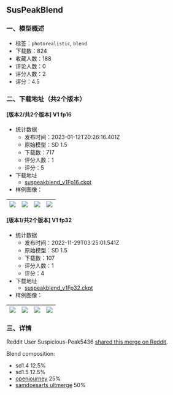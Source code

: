 ## SusPeakBlend
### 一、模型概述

- 标签：`photorealistic`, `blend`
- 下载数：824
- 收藏人数：188
- 评论人数：0
- 评分人数：2
- 评分：4.5

### 二、下载地址（共2个版本）

#### [版本2/共2个版本] V1 fp16

- 统计数据
  - 发布时间：2023-01-12T20:26:16.401Z
  - 原始模型：SD 1.5
  - 下载数：717
  - 评分人数：1
  - 评分：5
- 下载地址
  - [suspeakblend_v1Fp16.ckpt](https://civitai.com/api/download/models/1140)
- 样例图像：

| <img src="https://image.civitai.com/xG1nkqKTMzGDvpLrqFT7WA/f683d80a-d5ca-4112-74d5-5e4ca47c6500/width=450/9267.jpeg" /> | <img src="https://image.civitai.com/xG1nkqKTMzGDvpLrqFT7WA/5bc63120-9485-452d-34f1-4c1dd3483200/width=450/9266.jpeg" /> | <img src="https://image.civitai.com/xG1nkqKTMzGDvpLrqFT7WA/806dd52d-13fb-4fb8-c7c1-bb910fc38600/width=450/9265.jpeg" /> | <img src="https://image.civitai.com/xG1nkqKTMzGDvpLrqFT7WA/f62e3497-ac90-407e-f8d1-05ab66345000/width=450/9264.jpeg" /> |
| ---- | ---- | ---- | ---- |

#### [版本1/共2个版本] V1 fp32

- 统计数据
  - 发布时间：2022-11-29T03:25:01.541Z
  - 原始模型：SD 1.5
  - 下载数：107
  - 评分人数：1
  - 评分：4
- 下载地址
  - [suspeakblend_v1Fp32.ckpt](https://civitai.com/api/download/models/1139)
- 样例图像：

| <img src="https://image.civitai.com/xG1nkqKTMzGDvpLrqFT7WA/7bd64e2f-02a7-4948-5cf7-6a0fce1e6f00/width=450/9244.jpeg" /> | <img src="https://image.civitai.com/xG1nkqKTMzGDvpLrqFT7WA/d65ef0cf-3fea-4fb0-4098-b60fe4593000/width=450/9251.jpeg" /> | <img src="https://image.civitai.com/xG1nkqKTMzGDvpLrqFT7WA/37b29eee-28ae-41ff-5a79-13367ddbc400/width=450/9250.jpeg" /> | <img src="https://image.civitai.com/xG1nkqKTMzGDvpLrqFT7WA/3a97ebf2-6831-4b9c-6534-c44071e3c900/width=450/9249.jpeg" /> |
| ---- | ---- | ---- | ---- |


### 三、详情
<p>Reddit User Suspicious-Peak5436 <a href="https://www.reddit.com/r/StableDiffusion/comments/z6xso5/gals_in_arms/" rel="ugc" target="_blank">shared this merge on Reddit</a>.</p><p>Blend composition:</p><ul><li>sd1.4 12.5%</li><li>sd1.5 12.5%</li><li><a href="https://civitai.com/models/86" rel="ugc" target="_blank">openjourney</a> 25%</li><li><a href="https://civitai.com/models/68/samdoesarts-ultmerge" rel="ugc" target="_blank">samdoesarts ultmerge</a> 50%</li></ul>